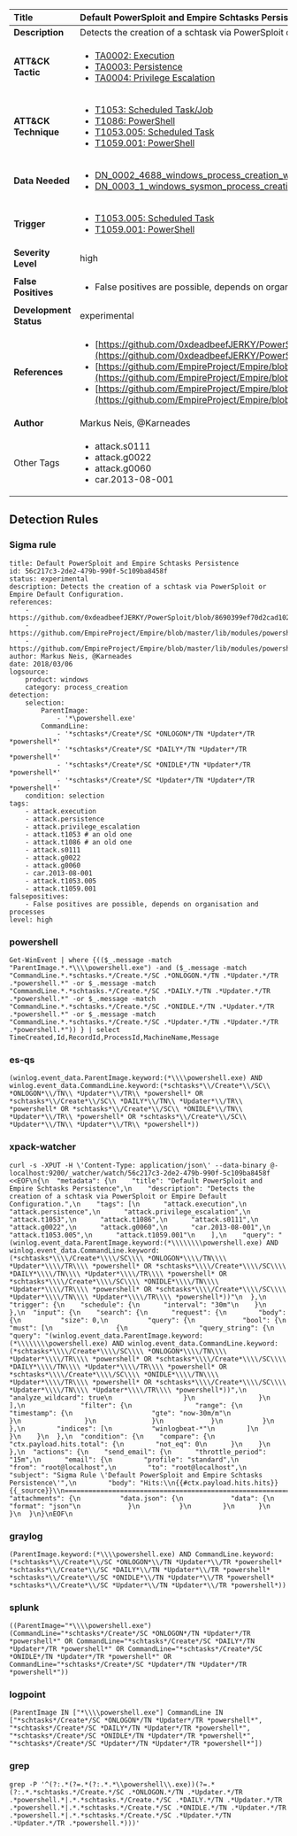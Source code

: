 | Title                    | Default PowerSploit and Empire Schtasks Persistence       |
|:-------------------------|:------------------|
| **Description**          | Detects the creation of a schtask via PowerSploit or Empire Default Configuration. |
| **ATT&amp;CK Tactic**    |  <ul><li>[TA0002: Execution](https://attack.mitre.org/tactics/TA0002)</li><li>[TA0003: Persistence](https://attack.mitre.org/tactics/TA0003)</li><li>[TA0004: Privilege Escalation](https://attack.mitre.org/tactics/TA0004)</li></ul>  |
| **ATT&amp;CK Technique** | <ul><li>[T1053: Scheduled Task/Job](https://attack.mitre.org/techniques/T1053)</li><li>[T1086: PowerShell](https://attack.mitre.org/techniques/T1086)</li><li>[T1053.005: Scheduled Task](https://attack.mitre.org/techniques/T1053/005)</li><li>[T1059.001: PowerShell](https://attack.mitre.org/techniques/T1059/001)</li></ul>  |
| **Data Needed**          | <ul><li>[DN_0002_4688_windows_process_creation_with_commandline](../Data_Needed/DN_0002_4688_windows_process_creation_with_commandline.md)</li><li>[DN_0003_1_windows_sysmon_process_creation](../Data_Needed/DN_0003_1_windows_sysmon_process_creation.md)</li></ul>  |
| **Trigger**              | <ul><li>[T1053.005: Scheduled Task](../Triggers/T1053.005.md)</li><li>[T1059.001: PowerShell](../Triggers/T1059.001.md)</li></ul>  |
| **Severity Level**       | high |
| **False Positives**      | <ul><li>False positives are possible, depends on organisation and processes</li></ul>  |
| **Development Status**   | experimental |
| **References**           | <ul><li>[https://github.com/0xdeadbeefJERKY/PowerSploit/blob/8690399ef70d2cad10213575ac67e8fa90ddf7c3/Persistence/Persistence.psm1](https://github.com/0xdeadbeefJERKY/PowerSploit/blob/8690399ef70d2cad10213575ac67e8fa90ddf7c3/Persistence/Persistence.psm1)</li><li>[https://github.com/EmpireProject/Empire/blob/master/lib/modules/powershell/persistence/userland/schtasks.py](https://github.com/EmpireProject/Empire/blob/master/lib/modules/powershell/persistence/userland/schtasks.py)</li><li>[https://github.com/EmpireProject/Empire/blob/master/lib/modules/powershell/persistence/elevated/schtasks.py](https://github.com/EmpireProject/Empire/blob/master/lib/modules/powershell/persistence/elevated/schtasks.py)</li></ul>  |
| **Author**               | Markus Neis, @Karneades |
| Other Tags           | <ul><li>attack.s0111</li><li>attack.g0022</li><li>attack.g0060</li><li>car.2013-08-001</li></ul> | 

## Detection Rules

### Sigma rule

```
title: Default PowerSploit and Empire Schtasks Persistence
id: 56c217c3-2de2-479b-990f-5c109ba8458f
status: experimental
description: Detects the creation of a schtask via PowerSploit or Empire Default Configuration.
references:
    - https://github.com/0xdeadbeefJERKY/PowerSploit/blob/8690399ef70d2cad10213575ac67e8fa90ddf7c3/Persistence/Persistence.psm1
    - https://github.com/EmpireProject/Empire/blob/master/lib/modules/powershell/persistence/userland/schtasks.py
    - https://github.com/EmpireProject/Empire/blob/master/lib/modules/powershell/persistence/elevated/schtasks.py
author: Markus Neis, @Karneades
date: 2018/03/06
logsource:
    product: windows
    category: process_creation
detection:
    selection:
        ParentImage:
            - '*\powershell.exe'
        CommandLine:
            - '*schtasks*/Create*/SC *ONLOGON*/TN *Updater*/TR *powershell*'
            - '*schtasks*/Create*/SC *DAILY*/TN *Updater*/TR *powershell*'
            - '*schtasks*/Create*/SC *ONIDLE*/TN *Updater*/TR *powershell*'
            - '*schtasks*/Create*/SC *Updater*/TN *Updater*/TR *powershell*'
    condition: selection
tags:
    - attack.execution
    - attack.persistence
    - attack.privilege_escalation
    - attack.t1053 # an old one
    - attack.t1086 # an old one
    - attack.s0111
    - attack.g0022
    - attack.g0060
    - car.2013-08-001
    - attack.t1053.005
    - attack.t1059.001
falsepositives:
    - False positives are possible, depends on organisation and processes
level: high

```





### powershell
    
```
Get-WinEvent | where {(($_.message -match "ParentImage.*.*\\\\powershell.exe") -and ($_.message -match "CommandLine.*.*schtasks.*/Create.*/SC .*ONLOGON.*/TN .*Updater.*/TR .*powershell.*" -or $_.message -match "CommandLine.*.*schtasks.*/Create.*/SC .*DAILY.*/TN .*Updater.*/TR .*powershell.*" -or $_.message -match "CommandLine.*.*schtasks.*/Create.*/SC .*ONIDLE.*/TN .*Updater.*/TR .*powershell.*" -or $_.message -match "CommandLine.*.*schtasks.*/Create.*/SC .*Updater.*/TN .*Updater.*/TR .*powershell.*")) } | select TimeCreated,Id,RecordId,ProcessId,MachineName,Message
```


### es-qs
    
```
(winlog.event_data.ParentImage.keyword:(*\\\\powershell.exe) AND winlog.event_data.CommandLine.keyword:(*schtasks*\\/Create*\\/SC\\ *ONLOGON*\\/TN\\ *Updater*\\/TR\\ *powershell* OR *schtasks*\\/Create*\\/SC\\ *DAILY*\\/TN\\ *Updater*\\/TR\\ *powershell* OR *schtasks*\\/Create*\\/SC\\ *ONIDLE*\\/TN\\ *Updater*\\/TR\\ *powershell* OR *schtasks*\\/Create*\\/SC\\ *Updater*\\/TN\\ *Updater*\\/TR\\ *powershell*))
```


### xpack-watcher
    
```
curl -s -XPUT -H \'Content-Type: application/json\' --data-binary @- localhost:9200/_watcher/watch/56c217c3-2de2-479b-990f-5c109ba8458f <<EOF\n{\n  "metadata": {\n    "title": "Default PowerSploit and Empire Schtasks Persistence",\n    "description": "Detects the creation of a schtask via PowerSploit or Empire Default Configuration.",\n    "tags": [\n      "attack.execution",\n      "attack.persistence",\n      "attack.privilege_escalation",\n      "attack.t1053",\n      "attack.t1086",\n      "attack.s0111",\n      "attack.g0022",\n      "attack.g0060",\n      "car.2013-08-001",\n      "attack.t1053.005",\n      "attack.t1059.001"\n    ],\n    "query": "(winlog.event_data.ParentImage.keyword:(*\\\\\\\\powershell.exe) AND winlog.event_data.CommandLine.keyword:(*schtasks*\\\\/Create*\\\\/SC\\\\ *ONLOGON*\\\\/TN\\\\ *Updater*\\\\/TR\\\\ *powershell* OR *schtasks*\\\\/Create*\\\\/SC\\\\ *DAILY*\\\\/TN\\\\ *Updater*\\\\/TR\\\\ *powershell* OR *schtasks*\\\\/Create*\\\\/SC\\\\ *ONIDLE*\\\\/TN\\\\ *Updater*\\\\/TR\\\\ *powershell* OR *schtasks*\\\\/Create*\\\\/SC\\\\ *Updater*\\\\/TN\\\\ *Updater*\\\\/TR\\\\ *powershell*))"\n  },\n  "trigger": {\n    "schedule": {\n      "interval": "30m"\n    }\n  },\n  "input": {\n    "search": {\n      "request": {\n        "body": {\n          "size": 0,\n          "query": {\n            "bool": {\n              "must": [\n                {\n                  "query_string": {\n                    "query": "(winlog.event_data.ParentImage.keyword:(*\\\\\\\\powershell.exe) AND winlog.event_data.CommandLine.keyword:(*schtasks*\\\\/Create*\\\\/SC\\\\ *ONLOGON*\\\\/TN\\\\ *Updater*\\\\/TR\\\\ *powershell* OR *schtasks*\\\\/Create*\\\\/SC\\\\ *DAILY*\\\\/TN\\\\ *Updater*\\\\/TR\\\\ *powershell* OR *schtasks*\\\\/Create*\\\\/SC\\\\ *ONIDLE*\\\\/TN\\\\ *Updater*\\\\/TR\\\\ *powershell* OR *schtasks*\\\\/Create*\\\\/SC\\\\ *Updater*\\\\/TN\\\\ *Updater*\\\\/TR\\\\ *powershell*))",\n                    "analyze_wildcard": true\n                  }\n                }\n              ],\n              "filter": {\n                "range": {\n                  "timestamp": {\n                    "gte": "now-30m/m"\n                  }\n                }\n              }\n            }\n          }\n        },\n        "indices": [\n          "winlogbeat-*"\n        ]\n      }\n    }\n  },\n  "condition": {\n    "compare": {\n      "ctx.payload.hits.total": {\n        "not_eq": 0\n      }\n    }\n  },\n  "actions": {\n    "send_email": {\n      "throttle_period": "15m",\n      "email": {\n        "profile": "standard",\n        "from": "root@localhost",\n        "to": "root@localhost",\n        "subject": "Sigma Rule \'Default PowerSploit and Empire Schtasks Persistence\'",\n        "body": "Hits:\\n{{#ctx.payload.hits.hits}}{{_source}}\\n================================================================================\\n{{/ctx.payload.hits.hits}}",\n        "attachments": {\n          "data.json": {\n            "data": {\n              "format": "json"\n            }\n          }\n        }\n      }\n    }\n  }\n}\nEOF\n
```


### graylog
    
```
(ParentImage.keyword:(*\\\\powershell.exe) AND CommandLine.keyword:(*schtasks*\\/Create*\\/SC *ONLOGON*\\/TN *Updater*\\/TR *powershell* *schtasks*\\/Create*\\/SC *DAILY*\\/TN *Updater*\\/TR *powershell* *schtasks*\\/Create*\\/SC *ONIDLE*\\/TN *Updater*\\/TR *powershell* *schtasks*\\/Create*\\/SC *Updater*\\/TN *Updater*\\/TR *powershell*))
```


### splunk
    
```
((ParentImage="*\\\\powershell.exe") (CommandLine="*schtasks*/Create*/SC *ONLOGON*/TN *Updater*/TR *powershell*" OR CommandLine="*schtasks*/Create*/SC *DAILY*/TN *Updater*/TR *powershell*" OR CommandLine="*schtasks*/Create*/SC *ONIDLE*/TN *Updater*/TR *powershell*" OR CommandLine="*schtasks*/Create*/SC *Updater*/TN *Updater*/TR *powershell*"))
```


### logpoint
    
```
(ParentImage IN ["*\\\\powershell.exe"] CommandLine IN ["*schtasks*/Create*/SC *ONLOGON*/TN *Updater*/TR *powershell*", "*schtasks*/Create*/SC *DAILY*/TN *Updater*/TR *powershell*", "*schtasks*/Create*/SC *ONIDLE*/TN *Updater*/TR *powershell*", "*schtasks*/Create*/SC *Updater*/TN *Updater*/TR *powershell*"])
```


### grep
    
```
grep -P '^(?:.*(?=.*(?:.*.*\\powershell\\.exe))(?=.*(?:.*.*schtasks.*/Create.*/SC .*ONLOGON.*/TN .*Updater.*/TR .*powershell.*|.*.*schtasks.*/Create.*/SC .*DAILY.*/TN .*Updater.*/TR .*powershell.*|.*.*schtasks.*/Create.*/SC .*ONIDLE.*/TN .*Updater.*/TR .*powershell.*|.*.*schtasks.*/Create.*/SC .*Updater.*/TN .*Updater.*/TR .*powershell.*)))'
```



